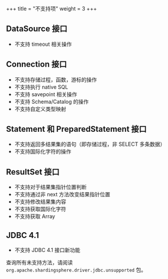 +++
title = "不支持项"
weight = 3
+++

## DataSource 接口

* 不支持 timeout 相关操作

## Connection 接口

* 不支持存储过程，函数，游标的操作
* 不支持执行 native SQL
* 不支持 savepoint 相关操作
* 不支持 Schema/Catalog 的操作
* 不支持自定义类型映射

## Statement 和 PreparedStatement 接口

* 不支持返回多结果集的语句（即存储过程，非 SELECT 多条数据）
* 不支持国际化字符的操作

## ResultSet 接口

* 不支持对于结果集指针位置判断
* 不支持通过非 next 方法改变结果指针位置
* 不支持修改结果集内容
* 不支持获取国际化字符
* 不支持获取 Array

## JDBC 4.1

* 不支持 JDBC 4.1 接口新功能

查询所有未支持方法，请阅读 `org.apache.shardingsphere.driver.jdbc.unsupported` 包。
